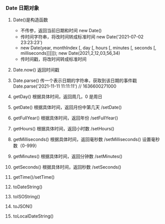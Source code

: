 ### Date 日期对象

1. Date()是构造函数

   - 不传参，返回当前日期和时间 new Date()
   - 传时间字符串，将改时间转成标准时间 new Date('2021-07-02 23:23:23')
   - new Date(year, monthIndex [, day [, hours [, minutes [, seconds [, milliseconds]]]]]);
     new Date(2021,2,12,03,56,34)
   - 传时间戳，将改时间转成标准时间

2. Date.now() 返回时间戳
3. Date.parse() 传一个表示日期的字符串，获取到该日期的事件戳
   Date.parse('2021-11-11 11:11:11') // 1636600271000
4. getDay() 根据具体时间，返回周几，0 是周日
5. getDate() 根据具体时间，返回月份中第几天 /setDate()
6. getFullYear() 根据具体时间，返回年份 /setFullYear()
7. getHours() 根据具体时间，返回小时数 /setHours()
8. getMilliseconds() 根据具体时间，返回毫秒数 /setMilliseconds() 设置毫秒数（0-999）
9. getMinutes() 根据具体时间，返回分钟数 /setMinutes()
10. getSeconds() 根据具体时间，返回秒数 /setSeconds()
11. getTime()/setTime()
12. toDateString()
13. toISOString()
14. toJSON()
15. toLocalDateString()
